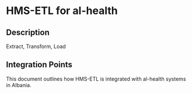 # HMS-ETL for al-health

## Description

Extract, Transform, Load

## Integration Points

This document outlines how HMS-ETL is integrated with al-health systems in Albania.
